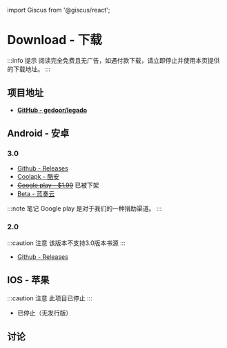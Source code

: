
import Giscus from '@giscus/react';

# Download - 下载

:::info 提示
阅读完全免费且无广告，如遇付款下载，请立即停止并使用本页提供的下载地址。
:::

## 项目地址

- **[GitHub - gedoor/legado](https://github.com/gedoor/legado)**

## Android - 安卓
### 3.0
* [Github - Releases](https://github.com/gedoor/legado/releases/latest)
* [Coolapk - 酷安](https://www.coolapk.com/apk/io.legado.app.release)
* ~~[Google play - $1.99](https://play.google.com/store/apps/details?id=io.legado.play.release)~~ 已被下架
* [Beta - 蓝奏云](https://kunfei.lanzoui.com/b0f810h4b)

:::note 笔记
Google play 是对于我们的一种捐助渠道。
:::

### 2.0

:::caution 注意
该版本不支持3.0版本书源
:::

* [Github - Releases](https://github.com/gedoor/MyBookshelf/releases/latest)

## IOS - 苹果

:::caution 注意
此项目已停止
:::

* 已停止（无发行版）

## 讨论

<Giscus
  id="comments"
  repo="gedoor/gedoor.github.io"
  repoId="MDEwOlJlcG9zaXRvcnkxNjExMjczMjM"
  category="General"
  categoryId="DIC_kwDOCZqbm84CQvbE"
  mapping="title"
  term="Comments"
  reactionsEnabled="1"
  emitMetadata="0"
  inputPosition="top"
  theme="preferred_color_scheme"
  lang="zh-CN"
/>